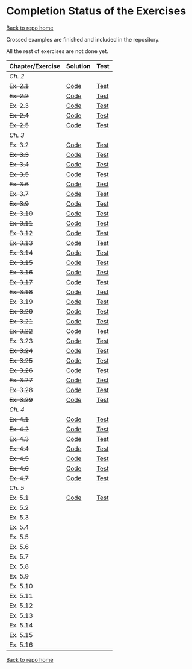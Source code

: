# Completion Status of the Exercises

[Back to repo home](https://github.com/iht/fpinscala)

Crossed examples are finished and included in the repository.

All the rest of exercises are not done yet.

| **Chapter/Exercise** | **Solution** | **Test** |
| ---------------- | ---- | ---- | 
| *Ch. 2*          |      |      | 
| ~~Ex. 2.1~~| [Code](https://github.com/iht/fpinscala/blob/master/src/main/scala/chap02/ex01.scala) | [Test](https://github.com/iht/fpinscala/blob/master/src/test/scala/chap02/ex01Spec.scala)|
| ~~Ex. 2.2~~|[Code](https://github.com/iht/fpinscala/blob/master/src/main/scala/chap02/ex02.scala) | [Test](https://github.com/iht/fpinscala/blob/master/src/test/scala/chap02/ex02Spec.scala)|
| ~~Ex. 2.3~~|[Code](https://github.com/iht/fpinscala/blob/master/src/main/scala/chap02/ex03.scala) | [Test](https://github.com/iht/fpinscala/blob/master/src/test/scala/chap02/ex03Spec.scala)|
| ~~Ex. 2.4~~|[Code](https://github.com/iht/fpinscala/blob/master/src/main/scala/chap02/ex04.scala) | [Test](https://github.com/iht/fpinscala/blob/master/src/test/scala/chap02/ex04Spec.scala)|
| ~~Ex. 2.5~~|[Code](https://github.com/iht/fpinscala/blob/master/src/main/scala/chap02/ex05.scala) | [Test](https://github.com/iht/fpinscala/blob/master/src/test/scala/chap02/ex05Spec.scala)|
|*Ch. 3*            |      |      |
|~~Ex. 3.2~~ |[Code](https://github.com/iht/fpinscala/blob/master/src/main/scala/chap03/ex02.scala) | [Test](https://github.com/iht/fpinscala/blob/master/src/test/scala/chap03/ex02Spec.scala)|
|~~Ex. 3.3~~ |[Code](https://github.com/iht/fpinscala/blob/master/src/main/scala/chap03/ex03.scala) | [Test](https://github.com/iht/fpinscala/blob/master/src/test/scala/chap03/ex03Spec.scala)|
|~~Ex. 3.4~~ |[Code](https://github.com/iht/fpinscala/blob/master/src/main/scala/chap03/ex04.scala) | [Test](https://github.com/iht/fpinscala/blob/master/src/test/scala/chap03/ex04Spec.scala)|
|~~Ex. 3.5~~ |[Code](https://github.com/iht/fpinscala/blob/master/src/main/scala/chap03/ex05.scala) | [Test](https://github.com/iht/fpinscala/blob/master/src/test/scala/chap03/ex05Spec.scala)|
|~~Ex. 3.6~~ |[Code](https://github.com/iht/fpinscala/blob/master/src/main/scala/chap03/ex06.scala) | [Test](https://github.com/iht/fpinscala/blob/master/src/test/scala/chap03/ex06Spec.scala)|
|~~Ex. 3.7~~ |[Code](https://github.com/iht/fpinscala/blob/master/src/main/scala/chap03/ex07.scala) | [Test](https://github.com/iht/fpinscala/blob/master/src/test/scala/chap03/ex07Spec.scala)|
|~~Ex. 3.9~~ |[Code](https://github.com/iht/fpinscala/blob/master/src/main/scala/chap03/ex09.scala) | [Test](https://github.com/iht/fpinscala/blob/master/src/test/scala/chap03/ex09Spec.scala)|
|~~Ex. 3.10~~ |[Code](https://github.com/iht/fpinscala/blob/master/src/main/scala/chap03/ex10.scala) | [Test](https://github.com/iht/fpinscala/blob/master/src/test/scala/chap03/ex10Spec.scala)|
|~~Ex. 3.11~~ |[Code](https://github.com/iht/fpinscala/blob/master/src/main/scala/chap03/ex11.scala) | [Test](https://github.com/iht/fpinscala/blob/master/src/test/scala/chap03/ex11Spec.scala)|
|~~Ex. 3.12~~ |[Code](https://github.com/iht/fpinscala/blob/master/src/main/scala/chap03/ex12.scala) | [Test](https://github.com/iht/fpinscala/blob/master/src/test/scala/chap03/ex12Spec.scala)|
|~~Ex. 3.13~~ |[Code](https://github.com/iht/fpinscala/blob/master/src/main/scala/chap03/ex13.scala) | [Test](https://github.com/iht/fpinscala/blob/master/src/test/scala/chap03/ex13Spec.scala)|
|~~Ex. 3.14~~ |[Code](https://github.com/iht/fpinscala/blob/master/src/main/scala/chap03/ex14.scala) | [Test](https://github.com/iht/fpinscala/blob/master/src/test/scala/chap03/ex14Spec.scala)|
|~~Ex. 3.15~~ |[Code](https://github.com/iht/fpinscala/blob/master/src/main/scala/chap03/ex15.scala) | [Test](https://github.com/iht/fpinscala/blob/master/src/test/scala/chap03/ex15Spec.scala)|
| ~~Ex. 3.16~~ |[Code](https://github.com/iht/fpinscala/blob/master/src/main/scala/chap03/ex16.scala) | [Test](https://github.com/iht/fpinscala/blob/master/src/test/scala/chap03/ex16Spec.scala)|
| ~~Ex. 3.17~~ |[Code](https://github.com/iht/fpinscala/blob/master/src/main/scala/chap03/ex17.scala) | [Test](https://github.com/iht/fpinscala/blob/master/src/test/scala/chap03/ex17Spec.scala)|
| ~~Ex. 3.18~~  |[Code](https://github.com/iht/fpinscala/blob/master/src/main/scala/chap03/ex18.scala) | [Test](https://github.com/iht/fpinscala/blob/master/src/test/scala/chap03/ex18Spec.scala)|
| ~~Ex. 3.19~~  |[Code](https://github.com/iht/fpinscala/blob/master/src/main/scala/chap03/ex19.scala) | [Test](https://github.com/iht/fpinscala/blob/master/src/test/scala/chap03/ex19Spec.scala)|
| ~~Ex. 3.20~~  |[Code](https://github.com/iht/fpinscala/blob/master/src/main/scala/chap03/ex20.scala) | [Test](https://github.com/iht/fpinscala/blob/master/src/test/scala/chap03/ex20Spec.scala)|
| ~~Ex. 3.21~~  |[Code](https://github.com/iht/fpinscala/blob/master/src/main/scala/chap03/ex21.scala) | [Test](https://github.com/iht/fpinscala/blob/master/src/test/scala/chap03/ex21Spec.scala)|
| ~~Ex. 3.22~~ |[Code](https://github.com/iht/fpinscala/blob/master/src/main/scala/chap03/ex22.scala) | [Test](https://github.com/iht/fpinscala/blob/master/src/test/scala/chap03/ex22Spec.scala)|
| ~~Ex. 3.23~~ |[Code](https://github.com/iht/fpinscala/blob/master/src/main/scala/chap03/ex23.scala) | [Test](https://github.com/iht/fpinscala/blob/master/src/test/scala/chap03/ex23Spec.scala)|  
| ~~Ex. 3.24~~ |[Code](https://github.com/iht/fpinscala/blob/master/src/main/scala/chap03/ex24.scala) | [Test](https://github.com/iht/fpinscala/blob/master/src/test/scala/chap03/ex24Spec.scala)|  
| ~~Ex. 3.25~~ |[Code](https://github.com/iht/fpinscala/blob/master/src/main/scala/chap03/ex25.scala) | [Test](https://github.com/iht/fpinscala/blob/master/src/test/scala/chap03/ex25Spec.scala)|  
| ~~Ex. 3.26~~ |[Code](https://github.com/iht/fpinscala/blob/master/src/main/scala/chap03/ex26.scala) | [Test](https://github.com/iht/fpinscala/blob/master/src/test/scala/chap03/ex26Spec.scala)|  
| ~~Ex. 3.27~~  |[Code](https://github.com/iht/fpinscala/blob/master/src/main/scala/chap03/ex27.scala) | [Test](https://github.com/iht/fpinscala/blob/master/src/test/scala/chap03/ex27Spec.scala)|  
| ~~Ex. 3.28~~  |[Code](https://github.com/iht/fpinscala/blob/master/src/main/scala/chap03/ex28.scala) | [Test](https://github.com/iht/fpinscala/blob/master/src/test/scala/chap03/ex28Spec.scala)|  
| ~~Ex. 3.29~~  |[Code](https://github.com/iht/fpinscala/blob/master/src/main/scala/chap03/ex29.scala) | [Test](https://github.com/iht/fpinscala/blob/master/src/test/scala/chap03/ex29Spec.scala)|  
|*Ch. 4*            |      |      |
|~~Ex. 4.1~~ |[Code](https://github.com/iht/fpinscala/blob/master/src/main/scala/errorhandling/Option.scala) | [Test](https://github.com/iht/fpinscala/blob/master/src/test/scala/chap04/ex01Spec.scala)|  
|~~Ex. 4.2~~ |[Code](https://github.com/iht/fpinscala/blob/master/src/main/scala/chap04/ex02.scala) | [Test](https://github.com/iht/fpinscala/blob/master/src/test/scala/chap04/ex02Spec.scala)|  
|~~Ex. 4.3~~     |[Code](https://github.com/iht/fpinscala/blob/master/src/main/scala/chap04/ex03.scala) | [Test](https://github.com/iht/fpinscala/blob/master/src/test/scala/chap04/ex03Spec.scala)|  
|~~Ex. 4.4~~         |[Code](https://github.com/iht/fpinscala/blob/master/src/main/scala/chap04/ex04.scala) | [Test](https://github.com/iht/fpinscala/blob/master/src/test/scala/chap04/ex04Spec.scala)|  
|~~Ex. 4.5~~         |[Code](https://github.com/iht/fpinscala/blob/master/src/main/scala/chap04/ex05.scala) | [Test](https://github.com/iht/fpinscala/blob/master/src/test/scala/chap04/ex05Spec.scala)|  
|~~Ex. 4.6~~          |[Code](https://github.com/iht/fpinscala/blob/master/src/main/scala/errorhandling/Either.scala) | [Test](https://github.com/iht/fpinscala/blob/master/src/test/scala/chap04/ex06Spec.scala)|  
|~~Ex. 4.7~~          |[Code](https://github.com/iht/fpinscala/blob/master/src/main/scala/chap04/ex07.scala) | [Test](https://github.com/iht/fpinscala/blob/master/src/test/scala/chap04/ex07Spec.scala)|  
|*Ch. 5*            |      |      |
|~~Ex. 5.1~~          |[Code](https://github.com/iht/fpinscala/blob/master/src/main/scala/adt/stream.scala#L33) | [Test](https://github.com/iht/fpinscala/blob/master/src/test/scala/chap05/ex01Spec.scala)|  
|Ex. 5.2            |      |      |
|Ex. 5.3            |      |      |
|Ex. 5.4            |      |      |
|Ex. 5.5            |      |      |
|Ex. 5.6            |      |      |
|Ex. 5.7            |      |      |
|Ex. 5.8            |      |      |
|Ex. 5.9            |      |      |
|Ex. 5.10            |      |      |
|Ex. 5.11            |      |      |
|Ex. 5.12            |      |      |
|Ex. 5.13            |      |      |
|Ex. 5.14            |      |      |
|Ex. 5.15            |      |      |
|Ex. 5.16            |      |      |


[Back to repo home](https://github.com/iht/fpinscala)











